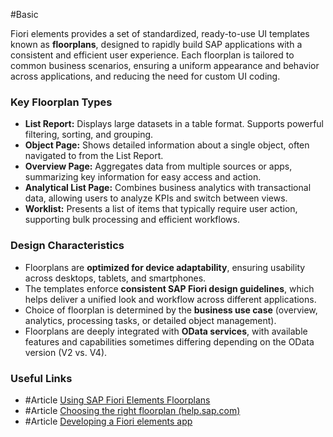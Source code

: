 #Basic 

Fiori elements provides a set of standardized, ready-to-use UI templates known as **floorplans**, designed to rapidly build SAP applications with a consistent and efficient user experience. Each floorplan is tailored to common business scenarios, ensuring a uniform appearance and behavior across applications, and reducing the need for custom UI coding.
### Key Floorplan Types
- **List Report:** Displays large datasets in a table format. Supports powerful filtering, sorting, and grouping.
- **Object Page:** Shows detailed information about a single object, often navigated to from the List Report.
- **Overview Page:** Aggregates data from multiple sources or apps, summarizing key information for easy access and action.
- **Analytical List Page:** Combines business analytics with transactional data, allowing users to analyze KPIs and switch between views.
- **Worklist:** Presents a list of items that typically require user action, supporting bulk processing and efficient workflows.
### Design Characteristics
- Floorplans are **optimized for device adaptability**, ensuring usability across desktops, tablets, and smartphones.
- The templates enforce **consistent SAP Fiori design guidelines**, which helps deliver a unified look and workflow across different applications.
- Choice of floorplan is determined by the **business use case** (overview, analytics, processing tasks, or detailed object management).
- Floorplans are deeply integrated with **OData services**, with available features and capabilities sometimes differing depending on the OData version (V2 vs. V4).
### Useful Links
- #Article [Using SAP Fiori Elements Floorplans](https://help.sap.com/docs/ABAP_PLATFORM_NEW/468a97775123488ab3345a0c48cadd8f/797c3239b2a9491fa137e4998fd76aa7.html?locale=en-US)
- #Article [Choosing the right floorplan (help.sap.com)](https://experience.sap.com/fiori-design-web/when-to-use-which-floorplan/)
- #Article [Developing a Fiori elements app](https://developers.sap.com/group.abap-build-fiori-element-rap.html)